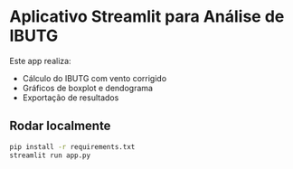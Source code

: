 # Aplicativo Streamlit para Análise de IBUTG

Este app realiza:
- Cálculo do IBUTG com vento corrigido
- Gráficos de boxplot e dendograma
- Exportação de resultados

## Rodar localmente
```bash
pip install -r requirements.txt
streamlit run app.py
```
